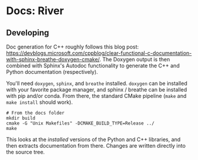 # Docs: River

## Developing
Doc generation for C++ roughly follows this blog post: https://devblogs.microsoft.com/cppblog/clear-functional-c-documentation-with-sphinx-breathe-doxygen-cmake/. The Doxygen output is then combined with Sphinx's Autodoc functionality to generate the C++ and Python documentation (respectively).

You'll need `doxygen`, `sphinx`, and `breathe` installed. `doxygen` can be installed with your favorite package manager, and sphinx / breathe can be installed with pip and/or conda. From there, the standard CMake pipeline (`make` and `make install` should work).

```
# From the docs folder
mkdir build
cmake -G "Unix Makefiles" -DCMAKE_BUILD_TYPE=Release ../
make
```

This looks at the *installed* versions of the Python and C++ libraries, and then extracts documentation from there. Changes are written directly into the source tree.
